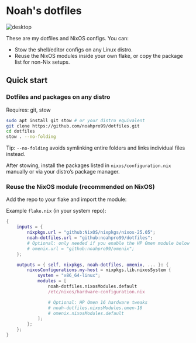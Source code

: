 # Noah's dotfiles

<img alt="desktop" src="https://github.com/user-attachments/assets/2412edc3-df57-4efd-b11d-3500c75f7dac" />

These are my dotfiles and NixOS configs. You can:

- Stow the shell/editor configs on any Linux distro.
- Reuse the NixOS modules inside your own flake, or copy the package list for non-Nix setups.

## Quick start

### Dotfiles and packages on any distro

Requires: git, stow

```bash
sudo apt install git stow # or your distro equivalent
git clone https://github.com/noahpro99/dotfiles.git
cd dotfiles
stow . --no-folding
```

Tip: `--no-folding` avoids symlinking entire folders and links individual files instead.

After stowing, install the packages listed in `nixos/configuration.nix` manually or via your distro’s package manager.

### Reuse the NixOS module (recommended on NixOS)

Add the repo to your flake and import the module:

Example `flake.nix` (in your system repo):

```nix
{
	inputs = {
		nixpkgs.url = "github:NixOS/nixpkgs/nixos-25.05";
		noah-dotfiles.url = "github:noahpro99/dotfiles";
		# Optional: only needed if you enable the HP Omen module below
		# omenix.url = "github:noahpro99/omenix";
	};

	outputs = { self, nixpkgs, noah-dotfiles, omenix, ... }: {
		nixosConfigurations.my-host = nixpkgs.lib.nixosSystem {
			system = "x86_64-linux";
			modules = [
				noah-dotfiles.nixosModules.default
				/etc/nixos/hardware-configuration.nix

				# Optional: HP Omen 16 hardware tweaks
				# noah-dotfiles.nixosModules.omen-16
				# omenix.nixosModules.default
			];
		};
	};
}
```

